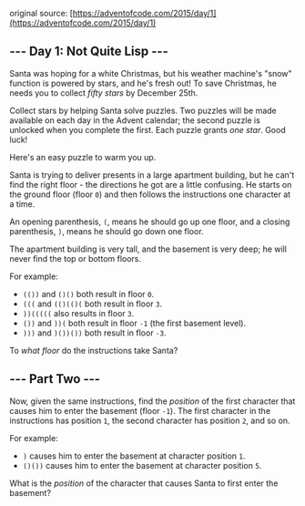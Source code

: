 ﻿original source: [https://adventofcode.com/2015/day/1](https://adventofcode.com/2015/day/1)
## --- Day 1: Not Quite Lisp ---
Santa was hoping for a white Christmas, but his weather machine's "snow" function is powered by stars, and he's fresh out!  To save Christmas, he needs you to collect <em>fifty stars</em> by December 25th.

Collect stars by helping Santa solve puzzles.  Two puzzles will be made available on each day in the Advent calendar; the second puzzle is unlocked when you complete the first.  Each puzzle grants <em>one star</em>. Good luck!

Here's an easy puzzle to warm you up.

Santa is trying to deliver presents in a large apartment building, but he can't find the right floor - the directions he got are a little confusing. He starts on the ground floor (floor <code>0</code>) and then follows the instructions one character at a time.

An opening parenthesis, <code>(</code>, means he should go up one floor, and a closing parenthesis, <code>)</code>, means he should go down one floor.

The apartment building is very tall, and the basement is very deep; he will never find the top or bottom floors.

For example:


 - <code>(())</code> and <code>()()</code> both result in floor <code>0</code>.
 - <code>(((</code> and <code>(()(()(</code> both result in floor <code>3</code>.
 - <code>))(((((</code> also results in floor <code>3</code>.
 - <code>())</code> and <code>))(</code> both result in floor <code>-1</code> (the first basement level).
 - <code>)))</code> and <code>)())())</code> both result in floor <code>-3</code>.

To <em>what floor</em> do the instructions take Santa?


## --- Part Two ---
Now, given the same instructions, find the <em>position</em> of the first character that causes him to enter the basement (floor <code>-1</code>).  The first character in the instructions has position <code>1</code>, the second character has position <code>2</code>, and so on.

For example:


 - <code>)</code> causes him to enter the basement at character position <code>1</code>.
 - <code>()())</code> causes him to enter the basement at character position <code>5</code>.

What is the <em>position</em> of the character that causes Santa to first enter the basement?

